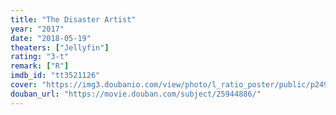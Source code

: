 ```yaml
---
title: "The Disaster Artist"
year: "2017"
date: "2018-05-19"
theaters: ["Jellyfin"]
rating: "3-t"
remark: ["R"]
imdb_id: "tt3521126"
cover: "https://img3.doubanio.com/view/photo/l_ratio_poster/public/p2498866082.jpg"
douban_url: "https://movie.douban.com/subject/25944886/"
---
```

